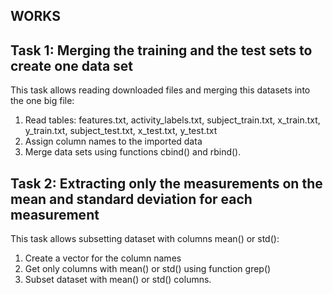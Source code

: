 ## WORKS
## Task 1: Merging the training and the test sets to create one data set
This task allows reading downloaded files and merging this datasets into the one big file:
1. Read tables:
features.txt, activity_labels.txt, subject_train.txt, x_train.txt, y_train.txt, subject_test.txt, x_test.txt, y_test.txt
2. Assign column names to the imported data
3. Merge data sets using functions cbind() and rbind().

## Task 2: Extracting only the measurements on the mean and standard deviation for each measurement
This task allows subsetting dataset with columns mean() or std():
1. Create a vector for the column names
2. Get only columns with mean() or std() using function grep()
3. Subset dataset with mean() or std() columns.

